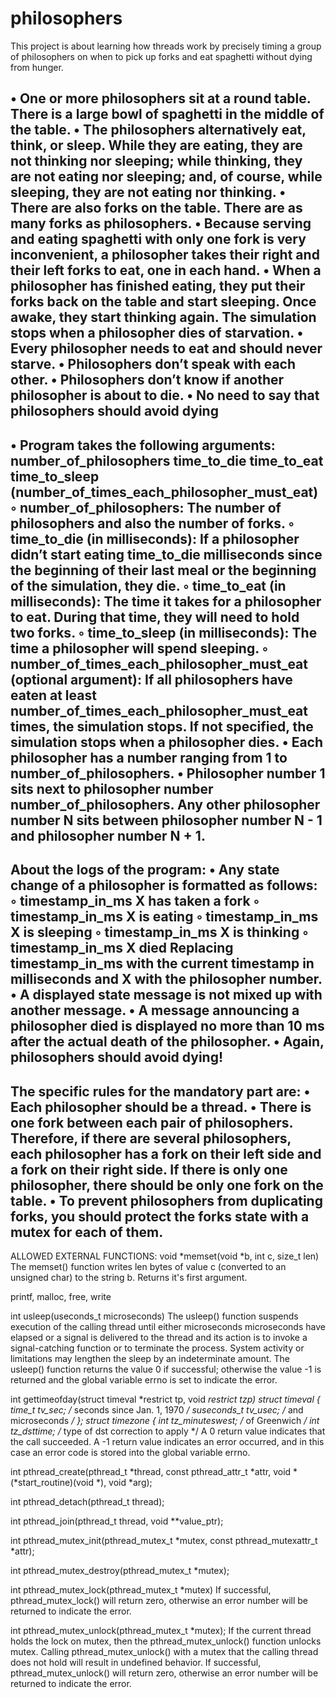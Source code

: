 # philosophers
This project is about learning how threads work by precisely timing a group of philosophers on when to pick up forks and eat spaghetti without dying from hunger.

• One or more philosophers sit at a round table.
There is a large bowl of spaghetti in the middle of the table.
• The philosophers alternatively eat, think, or sleep.
While they are eating, they are not thinking nor sleeping;
while thinking, they are not eating nor sleeping;
and, of course, while sleeping, they are not eating nor thinking.
• There are also forks on the table. There are as many forks as philosophers.
• Because serving and eating spaghetti with only one fork is very inconvenient, a
philosopher takes their right and their left forks to eat, one in each hand.
• When a philosopher has finished eating, they put their forks back on the table and
start sleeping. Once awake, they start thinking again. The simulation stops when
a philosopher dies of starvation.
• Every philosopher needs to eat and should never starve.
• Philosophers don’t speak with each other.
• Philosophers don’t know if another philosopher is about to die.
• No need to say that philosophers should avoid dying
-------
• Program takes the following arguments:
number_of_philosophers time_to_die time_to_eat time_to_sleep
(number_of_times_each_philosopher_must_eat)
◦ number_of_philosophers: The number of philosophers and also the number
of forks.
◦ time_to_die (in milliseconds): If a philosopher didn’t start eating time_to_die
milliseconds since the beginning of their last meal or the beginning of the simulation, they die.
◦ time_to_eat (in milliseconds): The time it takes for a philosopher to eat.
During that time, they will need to hold two forks.
◦ time_to_sleep (in milliseconds): The time a philosopher will spend sleeping.
◦ number_of_times_each_philosopher_must_eat (optional argument): If all
philosophers have eaten at least number_of_times_each_philosopher_must_eat
times, the simulation stops. If not specified, the simulation stops when a
philosopher dies.
• Each philosopher has a number ranging from 1 to number_of_philosophers.
• Philosopher number 1 sits next to philosopher number number_of_philosophers.
Any other philosopher number N sits between philosopher number N - 1 and philosopher number N + 1.
-------
About the logs of the program:
• Any state change of a philosopher is formatted as follows:
◦ timestamp_in_ms X has taken a fork
◦ timestamp_in_ms X is eating
◦ timestamp_in_ms X is sleeping
◦ timestamp_in_ms X is thinking
◦ timestamp_in_ms X died
Replacing timestamp_in_ms with the current timestamp in milliseconds
and X with the philosopher number.
• A displayed state message is not mixed up with another message.
• A message announcing a philosopher died is displayed no more than 10 ms
after the actual death of the philosopher.
• Again, philosophers should avoid dying!
------
The specific rules for the mandatory part are:
• Each philosopher should be a thread.
• There is one fork between each pair of philosophers. Therefore, if there are several
philosophers, each philosopher has a fork on their left side and a fork on their right
side. If there is only one philosopher, there should be only one fork on the table.
• To prevent philosophers from duplicating forks, you should protect the forks state
with a mutex for each of them.
------
ALLOWED EXTERNAL FUNCTIONS:
void *memset(void *b, int c, size_t len)
	The memset() function writes len bytes of value c (converted to an unsigned char) to the string b.
	Returns it's first argument.

printf, malloc, free, write

int	usleep(useconds_t microseconds)
	The usleep() function suspends execution of the calling thread until either microseconds microseconds have elapsed or a signal is delivered to the thread and its action is to invoke a signal-catching function or to terminate the process.  System activity or limitations may lengthen the sleep by an indeterminate amount.
	The usleep() function returns the value 0 if successful; otherwise the value -1 is returned and the global variable errno is set to indicate the error.

int	gettimeofday(struct timeval *restrict tp, void *restrict tzp)
	struct timeval {
             time_t       tv_sec;   /* seconds since Jan. 1, 1970 */
             suseconds_t  tv_usec;  /* and microseconds */
    };
    struct timezone {
            int     tz_minuteswest; /* of Greenwich */
            int     tz_dsttime;     /* type of dst correction to apply */
	A 0 return value indicates that the call succeeded.  A -1 return value indicates an error occurred, and in this case an error code is stored into the global variable errno.

int	pthread_create(pthread_t *thread, const pthread_attr_t *attr, void *(*start_routine)(void *), void *arg);

int	pthread_detach(pthread_t thread);

int	pthread_join(pthread_t thread, void **value_ptr); 

int pthread_mutex_init(pthread_mutex_t *mutex, const pthread_mutexattr_t *attr);

int pthread_mutex_destroy(pthread_mutex_t *mutex);

int pthread_mutex_lock(pthread_mutex_t *mutex)
	If successful, pthread_mutex_lock() will return zero, otherwise an error number will be returned to indicate the error.

int pthread_mutex_unlock(pthread_mutex_t *mutex);
	If the current thread holds the lock on mutex, then the pthread_mutex_unlock() function unlocks mutex.
	Calling pthread_mutex_unlock() with a mutex that the calling thread does not hold will result in undefined behavior.
    If successful, pthread_mutex_unlock() will return zero, otherwise an error number will be returned to indicate the error.